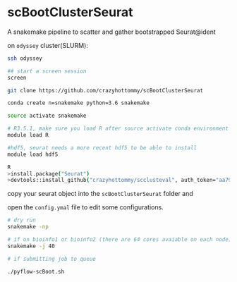 # scBootClusterSeurat
A snakemake pipeline to scatter and gather bootstrapped Seurat@ident

on `odyssey` cluster(SLURM):

```bash
ssh odyssey

## start a screen session
screen

git clone https://github.com/crazyhottommy/scBootClusterSeurat

conda create n=snakemake python=3.6 snakemake

source activate snakemake

# R3.5.1, make sure you load R after source activate conda environment
module load R

#hdf5, seurat needs a more recent hdf5 to be able to install
module load hdf5

R
>install.package("Seurat")
>devtools::install_github("crazyhottommy/scclusteval", auth_token="aa791fd9c20a5cb9205774df9c7a78f63fef9c2c")


```

copy your seurat object into the `scBootClusterSeurat` folder and 

open the `config.ymal` file to edit some configurations.

```bash
# dry run
snakemake -np 

# if on bioinfo1 or bioinfo2 (there are 64 cores avaiable on each node)
snakemake -j 40

# if submitting job to queue 

./pyflow-scBoot.sh
```